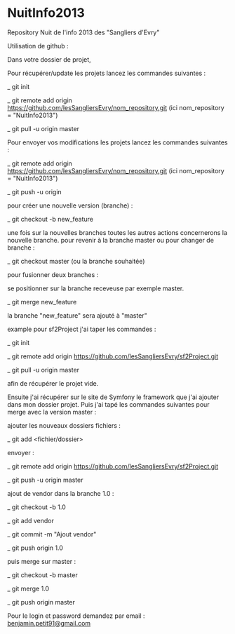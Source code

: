 NuitInfo2013
============

Repository Nuit de l'info 2013 des "Sangliers d'Evry"


Utilisation de github :

Dans votre dossier de projet,

Pour récupérer/update les projets lancez les commandes suivantes :

  _ git init
  
  _ git remote add origin https://github.com/lesSangliersEvry/nom_repository.git (ici nom_repository = "NuitInfo2013")
  
  _ git pull -u origin master


Pour envoyer vos modifications les projets lancez les commandes suivantes :

  _ git remote add origin https://github.com/lesSangliersEvry/nom_repository.git (ici nom_repository = "NuitInfo2013")
  
  _ git push -u origin <branche>  


pour créer une nouvelle version (branche) :

  _ git checkout -b new_feature
  
  
  une fois sur la nouvelles branches toutes les autres actions concernerons la nouvelle branche.
  pour revenir à la branche master ou pour changer de branche :
  
  _ git checkout master (ou la branche souhaitée)
  
  
  pour fusionner deux branches :
  
  se positionner sur la branche receveuse par exemple master.
  
  _ git merge new_feature
  
  la branche "new_feature" sera ajouté à "master"

  
example pour sf2Project j'ai taper les commandes :

  _ git init
  
  _ git remote add origin https://github.com/lesSangliersEvry/sf2Project.git
  
  _ git pull -u origin master
  
  afin de récupérer le projet vide.
  
  
  Ensuite j'ai récupérer sur le site de Symfony le framework que j'ai ajouter dans mon dossier projet.
  Puis j'ai tapé les commandes suivantes pour merge avec la version master :
  
  
  ajouter les nouveaux dossiers fichiers :
  
  _ git add <fichier/dossier>
  
  
  envoyer :
  
  _ git remote add origin https://github.com/lesSangliersEvry/sf2Project.git
  
  _ git push -u origin master
  
  
  ajout de vendor dans la branche 1.0 :
  
  _ git checkout -b 1.0
  
  _ git add vendor
  
  _ git commit -m "Ajout vendor"
  
  _ git push origin 1.0
  
  
  puis merge sur master : 
  
  _ git checkout -b master
  
  _ git merge 1.0
  
  _ git push origin master

  
Pour le login et password demandez par email :
benjamin.petit91@gmail.com
  

